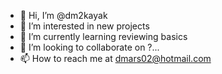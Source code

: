 - 👋 Hi, I’m @dm2kayak
- 👀 I’m interested in new projects
- 🌱 I’m currently learning reviewing basics
- 💞️ I’m looking to collaborate on ?...
- 📫 How to reach me at dmars02@hotmail.com

<!---
dm2kayak/dm2kayak is a ✨ special ✨ repository because its `README.md` (this file) appears on your GitHub profile.
You can click the Preview link to take a look at your changes.
--->
